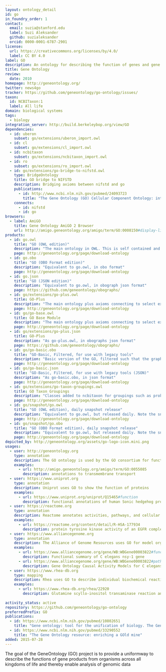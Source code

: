 ```yaml
---
layout: ontology_detail
id: go
in_foundry_order: 1
contact:
  email: suzia@stanford.edu
  label: Suzi Aleksander
  github: suzialeksander
  orcid: 0000-0001-6787-2901
license:
  url: https://creativecommons.org/licenses/by/4.0/
  label: CC BY 4.0
label: GO
description: An ontology for describing the function of genes and gene products
title: Gene Ontology
review:
  date: 2010
homepage: http://geneontology.org/
twitter: news4go
tracker: https://github.com/geneontology/go-ontology/issues/
taxon:
  id: NCBITaxon:1
  label: All life
domain: biological systems
tags:
  - biology
integration_server: http://build.berkeleybop.org/view/GO
dependencies:
  - id: uberon
    subset: go/extensions/uberon_import.owl
  - id: cl
    subset: go/extensions/cl_import.owl
  - id: ncbitaxon
    subset: go/extensions/ncbitaxon_import.owl
  - id: ro
    subset: go/extensions/ro_import.owl
  - id: go/extensions/go-bridge-to-nifstd.owl
    type: BridgeOntology
    title: GO bridge to NIFSTD
    description: Bridging axioms between nifstd and go
    publications:
      - id: http://www.ncbi.nlm.nih.gov/pubmed/24093723
        title: "The Gene Ontology (GO) Cellular Component Ontology: integration with SAO (Subcellular Anatomy Ontology) and other recent developments."
    connects:
      - id: nifstd
      - id: go
browsers:
  - label: AmiGO
    title: Gene Ontology AmiGO 2 Browser
    url: http://amigo.geneontology.org/amigo/term/GO:0008150#display-lineage-tab
products:
  - id: go.owl
    title: "GO (OWL edition)"
    description: "The main ontology in OWL. This is self contained and does not have connections to other OBO ontologies"
    page: http://geneontology.org/page/download-ontology
  - id: go.obo
    title: "GO (OBO Format edition)"
    description: "Equivalent to go.owl, in obo format"
    page: http://geneontology.org/page/download-ontology
  - id: go.json
    title: "GO (JSON edition)"
    description: "Equivalent to go.owl, in obograph json format"
    page: https://github.com/geneontology/obographs/
  - id: go/extensions/go-plus.owl
    title: GO-Plus
    description: "The main ontology plus axioms connecting to select external ontologies, with subsets of those ontologies"
    page: http://geneontology.org/page/download-ontology
  - id: go/go-base.owl
    title: GO Base Module
    description: "The main ontology plus axioms connecting to select external ontologies, excluding the external ontologies themselves"
    page: http://geneontology.org/page/download-ontology
  - id: go/extensions/go-plus.json
    title: GO-Plus
    description: "As go-plus.owl, in obographs json format"
    page: https://github.com/geneontology/obographs/
  - id: go/go-basic.obo
    title: "GO-Basic, Filtered, for use with legacy tools"
    description: "Basic version of the GO, filtered such that the graph is guaranteed to be acyclic and annotations can be propagated up the graph. The relations included are is a, part of, regulates, negatively regulates and positively regulates. This version excludes relationships that cross the 3 GO hierarchies."
    page: http://geneontology.org/page/download-ontology
  - id: go/go-basic.json
    title: "GO-Basic, Filtered, for use with legacy tools (JSON)"
    description: "As go-basic.obo, in json format"
    page: http://geneontology.org/page/download-ontology
  - id: go/extensions/go-taxon-groupings.owl
    title: GO Taxon Groupings
    description: "Classes added to ncbitaxon for groupings such as prokaryotes"
    page: http://geneontology.org/page/download-ontology
  - id: go/snapshot/go.owl
    title: "GO (OWL edition), daily snapshot release"
    description: "Equivalent to go.owl, but released daily. Note the snapshot release is not archived."
    page: http://geneontology.org/page/download-ontology
  - id: go/snapshot/go.obo
    title: "GO (OBO Format edition), daily snapshot release"
    description: "Equivalent to go.owl, but released daily. Note the snapshot release is not archived."
    page: http://geneontology.org/page/download-ontology
depicted_by: http://geneontology.org/assets/go-logo-icon.mini.png
usages:
  - user: http://geneontology.org
    type: annotation
    description: The GO ontology is used by the GO consortium for functional annotation of genes
    examples:
      - url: http://amigo.geneontology.org/amigo/term/GO:0055085
        description: annotations to transmembrane transport
  - user: https://www.uniprot.org
    type: annotation
    description: Uniprot uses GO to show the function of proteins
    examples:
      - url: https://www.uniprot.org/uniprot/Q15465#function
        description: functional annotations of human Sonic hedgehog protein
  - user: https://reactome.org
    type: annotation
    description: Reactome annotates activities, pathways, and cellular localization using GO
    examples:
      - url: https://reactome.org/content/detail/R-HSA-177934
        description: protein tyrosine kinase activity of an EGFR complex
  - user: https://www.alliancegenome.org
    type: annotation
    description: The Alliance of Genome Resources uses GO for model organism gene function annotation
    examples:
      - url: https://www.alliancegenome.org/gene/WB:WBGene00003822#function---go-annotations
        description: Functional summary of C elegans nsy-1 gene
      - url: https://www.alliancegenome.org/gene/WB:WBGene00003822#pathways
        description: Gene Ontology Causal Activity Models for C elegans nsy-1 gene
  - user: https://www.rhea-db.org
    type: mapping
    description: Rhea uses GO to describe individual biochemical reactions
    examples:
      - url: https://www.rhea-db.org/rhea/22920
        description: Glutamine scyllo-inositol transaminase reaction and associated GO term
      
activity_status: active
repository: https://github.com/geneontology/go-ontology
preferredPrefix: GO
publications:
  - id: https://www.ncbi.nlm.nih.gov/pubmed/10802651
    title: "Gene ontology: tool for the unification of biology. The Gene Ontology Consortium"
  - id: https://www.ncbi.nlm.nih.gov/pubmed/33290552
    title: "The Gene Ontology resource: enriching a GOld mine"
added: 2015-07-28
---
```


The goal of the GeneOntology (GO) project is to provide a uniformway to describe the functions of gene products from organisms across all kingdoms of life and thereby enable analysis of genomic data
